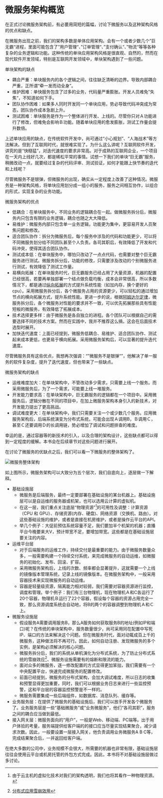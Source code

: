 # 微服务架构概览

在正式讨论微服务架构前，有必要用简短的篇幅，讨论下微服务以及这种架构风格的优点和缺点。

在微服务出现之前，我们的架构多数是单体应用架构。会有一个或者少数几个”巨无霸“进程，里面可能包含了”用户管理“、”订单管理“、”支付确认“、”物流“等等各种复杂的业务逻辑和功能。这种传统的单块应用架构风格是很直观、自然的，然而在现代软件开发领域，特别是互联网开发领域中，单块架构遇到了一些问题。

单块架构的缺点

* 耦合严重：单块服务内的各个逻辑之间，往往缺乏清晰的边界。导致内部耦合严重，正所谓“牵一发而动全身”。
* 维护困难：单快服务包含了过多的业务，代码量严重膨胀。开发人员难免”失焦“，不知道如何下手。
* 团队协作困难：如果多人同时开发同一个单块应用，势必导致代码冲突成为常态，团队协作成本急剧上升。
* 测试困难：单块服务是作为一个整体进行开发、上线的。尽管你只对Ａ功能进行了修改，但难免会影响Ｂ功能。随着单块应用的愈发膨胀，测试工作量会提升数倍。

上述单块应用的缺点，在传统软件开发中，尚可通过“小心规划”、“人海战术”等方法解决。但到了互联网时代，就很难实现了。为什么这么讲呢？互联网软件开发，讲究的是“快糙猛”，对迭代速度的要求非常高。对于成熟的互联网企业，一个项目在一天内上线好几次，都是稀松平常的事情。试想一下我们的单块“巨无霸”服务，稍微改动一点，就要经过复杂的代码评审、测试验证，如何才能跟上快节奏的迭代和上线呢？

尽管微服务不是银弹，但微服务的出现，确实从一定程度上改善了这种情况。微服务是⼀种架构⻛格，将单块应⽤划分成⼀组⼩的服务，服务之间相互协作，以组合的形式，实现复杂的业务功能。

微服务架构的优点

* 低耦合：在单块服务中，不同业务的逻辑耦合在一起。做微服务拆分后，微服务内只包含有限的业务逻辑，耦合也随之大大降低。
* 易维护：微服务内部只包含单一业务逻辑，功能更为集中，更容易开发人员聚焦问题和修改。
* 适合团队协作：拆分为微服务后，每个服务中涉及的代码和功能更少，可以将不同微服务划分给不同团队甚至个人负责。各司其职后，有效降低了开发和代码冲突，使得其适合团队协作。
* 测试成本低：在单块服务中，哪怕只改动了一点点代码，也需要对整个巨无霸服务进行测试。微服务拆分后，功能的修改，只需要涉及改动的个别微服务进行测试，有效降低了测试工作量。
* 易横向拓展：在单块服务时代，巨无霸服务已经占用了大量资源，机器的配置已经很高，若要再单独部署一个结点做负载均衡，成本会非常很高，所以多数情况下，都是通过[纵向拓展](http://blog.51cto.com/linuxgp/764622)的方式提升系统性能（如加内存，换个更好的cpu）。采用微服务拆分后，各个微服务占用的资源更少，可以轻松的通过增加节点的横向拓展方式，提升系统性能。更进一步的说，根据[阿姆达尔定律](https://zh.wikipedia.org/zh-hans/阿姆达尔定律)，微服务拆分后，各个微服务对性能的要求并不一致，可以优先拓展那些具有性能短板的微服务，有效降低了拓展成本。
* 技术选择更多样：由于微服务是各自独立的进程。各个团队可以根据自己的需要选择不同的技术方案。然而在实践中，我并不推荐这么搞，这会在后面技术选型时展开。
* 加快迭代速度：上面已经提到，微服务低耦合、易维护、适合团队协作、测试起来成本更低，也更易于横向拓展。采用微服务架构后，可以显著的提升迭代速度。

尽管微服务具有这些优点，我想再次强调：“”微服务不是银弹“”，他解决了单一服务的软件复杂度，提升了迭代速度，但也带来了一些缺点。

微服务架构的缺点

* 运维难度加大：在单块架构中，不管改动多少需求，只需要上线一个服务。而采用微服务后，为了一个需求，可能要上线一堆服务。
* 开发能力要求高：在单块架构中，巨无霸服务的逻辑都在一个项目中。采用微服务后，逻辑分散在不同的项目中，在加上微服务架构本身引入的新技术，对开发能力提出了更高挑战。
* 调试难度更大：在单块架构中，我们只需要关注一个或少数几个服务。应用微服务架构后，后端系统演变为分布式系统，可能会出现Ａ调用B，Ｂ调用Ｃ，甚至Ｃ还要调用Ｄ的长调用链，势必增加了调试和问题排查的难度。

幸运的是，通过容器等的新技术的引入，以及合理的架构设计，这些缺点都可以得到一定程度的缓解。本书会在后续章节对这些问题进行展开。

在讨论了微服务的优缺点之后，我们可以看一下微服务的整体架构了。

![微服务整体架构](https://image.xiaoxiaofeng.site/blog/2023/05/17/xxf-20230517173124.png?xxfjava "微服务整体架构")

如上图所示，微服务架构可以大致分为五个层次，我们自底向上，逐层做一下解释。

* 基础设施层
  * 微服务是后端服务，最终一定要部署在基础设施的某台机器上。基础设施层可以是自运维的服务器或机架，也可以选用云计算的虚拟机。
  * 在这一层，我们重点关注底层“物理资源”[^1]的可用性及调整：计算资源（CPU 和 GPU）、存储资源(内存、硬盘)、网络资源（交换机、路由）。对这些基础设施的维护，或者是直接在机房维护，或者是操作云平台的API。
  * 举几个例子：大促前预估系统容量不足，我们要加半个机架的机器；直播平台今晚要来大V，预计带宽不足，要增加带宽。这些都是在基础设施层要关注的内容。
* 运维平台层
  * 对于后端服务的运维工作，持续交付是最重要的能力。由于微服务数量众多，一般需要构建一个持续交付系统，来完成微服务的自动运维，如微服务的初始化、发布、回滚、扩容。
  * 采用微服务架构后，上线的次数、频率都会显著提升，这就需要一个上线的镜像版本管理系统，记录上线的镜像版本。在微服务架构中，一般采用容器技术来实现微服务的自动运维。
  * 容器是轻量级资源，隔离能力相对较弱，我们需要对容器资源进行监控，调度和管理。举个例子：我们有三台物理机，现在物理机Ａ和C各运行了20个容器，物理机Ｂ运行了22个容器，假设每个容器的资源占用完全一致，那么资源调度系统会自动地，将B的两个的容器调整到物理机Ａ和Ｃ上。
* 微服务设施层
  * 假设服务A需要调用服务B，那么A服务如何获取服务B的地址(例如IP和端口)呢？在传统的单块架构中，服务数量很少，尚可采用同在配置中写死IP、端口的方法来解决这个问题。但在微服务时代，面对动辄成百上千的微服务，这种做法将不再可行。因此，如何自动注册、发现微服务的多个实例，是架构必须解决的核心问题。
  * 微服务拆分后，我们的系统从单机演化为分布式系统，为了防止分布式系统的雪崩效应[^2]、微服务设施需要有的熔断和限流的能力。
  * 面对众多的微服务，逐一修改配置的方式显得更加笨拙，我们需要有一个中央配置平台，快速完成微服务的配置修改。
  * 前面已经提到，微服务的分布式架构，会加大调试难度，所以日志的收集和预警显得更加重要，同时，我们可以根据业务日志来进行一些监控预警，这和平台层的容器监控预警是不一样的。
  * 微服务需要集成一些后端组件，如数据库、消息队列、缓存等。
* 业务服务层：在提供了微服务的基础设施后，我们可以放手开发各个微服务了。业务服务层是一些“基础微服务”或“业务微服务”，他们“各司其职”，服务之间的耦合应当做到最低。
* 接入网关层：微服务面向的“用户”，一般是Web、移动端、PC端等。出于用户体验的考量，服务端提供给客户端的的接口应当尽量实现结果聚合，减少请求次数。因此，一般要设置一层接入网关，他负责调用业务微服务A B C等，完成结果聚合后，一并返回给客户端。

在绝大多数的公司中，业务规模不会很大，所需要的机器也非常有限，基础设施层往往会使用云平台或机房托管的外包方式完成。因此，本书将不对基础设施层做过多讨论。

[^1]: 由于云主机的虚拟化技术对我们的架构透明，我们也将其看作一种物理资源。
[^2]: [分布式应用雪崩效用](http://youyu4.iteye.com/blog/2405976)

